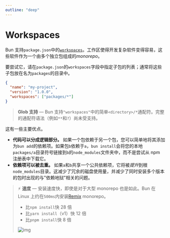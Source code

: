 ```yaml
---
outline: "deep"
---
```


# Workspaces

Bun 支持`package.json`中的[`workspaces`](https://docs.npmjs.com/cli/v9/using-npm/workspaces?v=true#description)。工作区使得开发复杂软件变得容易，这些软件作为一个由多个独立包组成的*monorepo*。

要尝试它，请在`package.json`的`workspaces`字段中指定子包的列表；通常将这些子包放在名为`packages`的目录中。

```json
{
  "name": "my-project",
  "version": "1.0.0",
  "workspaces": ["packages/*"]
}
```

> **Glob 支持** — Bun 支持`"workspaces"`中的简单`<directory>/*`通配符。完整的通配符语法（例如`**`和`?`）尚未受支持。

这有一些主要优点。

- **代码可以分成逻辑部分。** 如果一个包依赖于另一个包，您可以简单地将其添加为`bun add`的依赖项。如果包`b`依赖于`a`，`bun install`会将您的本地`packages/a`目录符号链接到`b`的`node_modules`文件夹中，而不是尝试从 npm 注册表中下载它。
- **依赖项可以被去重。** 如果`a`和`b`共享一个公共依赖项，它将被*提升*到根`node_modules`目录。这减少了冗余的磁盘使用量，并减少了同时安装多个版本的包时出现的与"依赖地狱"相关的问题。

> ⚡️ **速度** — 安装速度快，即使是对于大型 monorepo 也是如此。Bun 在 Linux 上约在`500ms`内安装[Remix](https://github.com/remix-run/remix) monorepo。
>
> - 比`npm install`快 28 倍
> - 比`yarn install`（v1）快 12 倍
> - 比`pnpm install`快 8 倍
>
> ![img](https://user-images.githubusercontent.com/709451/212829600-77df9544-7c9f-4d8d-a984-b2cd0fd2aa52.png)
